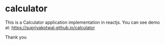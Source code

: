 # calculator
This is a Calculator application implementation in reactjs.
You can see demo at:
https://supriyakotwal.github.io/calculator

Thank you

